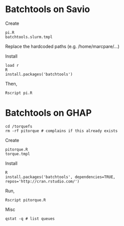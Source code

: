 
Batchtools on Savio
===

Create

	pi.R
	batchtools.slurm.tmpl

Replace the hardcoded paths (e.g. /home/marcpare/...)

Install

	load r
	R
	install.packages('batchtools')

Then,

	Rscript pi.R


Batchtools on GHAP
===

	cd /torquefs
	rm -rf pitorque # complains if this already exists

Create

	pitorque.R
	torque.tmpl

Install

	R
	install.packages('batchtools', dependencies=TRUE, repos='http://cran.rstudio.com/')

Run,

	Rscript pitorque.R

Misc

	qstat -q # list queues

